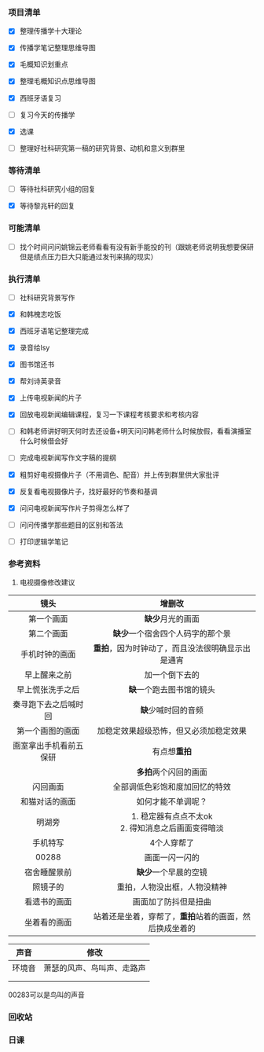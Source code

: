### 项目清单

- [x] 整理传播学十大理论

- [x] 传播学笔记整理思维导图

- [x] 毛概知识划重点

- [x] 整理毛概知识点思维导图

- [x] 西班牙语复习

- [ ] 复习今天的传播学

- [x] 选课

- [ ] 整理好社科研究第一稿的研究背景、动机和意义到群里

  

### 等待清单

- [ ] 等待社科研究小组的回复
- [x] 等待黎兆轩的回复



### 可能清单

- [ ] 找个时间问问姚锦云老师看看有没有新手能投的刊（跟姚老师说明我想要保研但是绩点压力巨大只能通过发刊来搞的现实）



### 执行清单

- [ ] 社科研究背景写作

- [x] 和韩槐志吃饭

- [x] 西班牙语笔记整理完成

- [x] 录音给lsy

- [x] 图书馆还书

- [x] 帮刘诗英录音

- [x] 上传电视新闻的片子

- [x] 回放电视新闻编辑课程，复习一下课程考核要求和考核内容

- [ ] 和韩老师讲好明天何时去还设备+明天问问韩老师什么时候放假，看看演播室什么时候借会好

- [ ] 完成电视新闻写作文字稿的提纲

- [x] 粗剪好电视摄像片子（不用调色、配音）并上传到群里供大家批评

- [x] 反复看电视摄像片子，找好最好的节奏和基调

- [x] 问问电视新闻写作片子剪得怎么样了

- [ ] 问问传播学那些题目的区别和答法

- [ ] 打印逻辑学笔记

  

### 参考资料

1. 电视摄像修改建议

|          镜头          |                          增删改                          |
| :--------------------: | :------------------------------------------------------: |
|       第一个画面       |                    **缺少**月光的画面                    |
|       第二个画面       |            **缺少**一个宿舍四个人码字的那个景            |
|     手机时钟的画面     |    **重拍**，因为时钟动了，而且没法很明确显示出是通宵    |
|      早上醒来之前      |                      加一个倒下去的                      |
|    早上慌张洗手之后    |                **缺**一个跑去图书馆的镜头                |
|  秦寻跑下去之后喊时回  |                   **缺**少喊时回的音频                   |
|    第一个画图的画面    |          加稳定效果超级恐怖，但又必须加稳定效果          |
| 画室拿出手机看前五保研 |                      有点想**重拍**                      |
|                        |                  **多拍**两个闪回的画面                  |
|        闪回画面        |              全部调低色彩饱和度加回忆的特效              |
|     和猫对话的画面     |                    如何才能不单调呢？                    |
|         明湖旁         | 1. 稳定器有点点不太ok <br />2. 得知消息之后画面变得暗淡  |
|        手机特写        |                       4个人穿帮了                        |
|         00288          |                      画面一闪一闪的                      |
|      宿舍睡醒景前      |                  **缺少**一个早晨的空镜                  |
|        照镜子的        |               重拍，人物没出框，人物没精神               |
|      看遗书的画面      |                   画面加了防抖但是扭曲                   |
|      坐着看的画面      | 站着还是坐着，穿帮了，**重拍**站着的画面，然后换成坐着的 |

|  声音  |            修改            |
| :----: | :------------------------: |
| 环境音 | 萧瑟的风声、鸟叫声、走路声 |
|        |                            |
|        |                            |

00283可以是鸟叫的声音

### 回收站

### 日课

